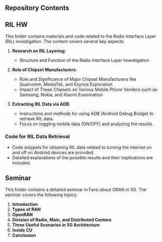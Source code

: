 ## Repository Contents
## RIL HW

This folder contains materials and code related to the Radio Interface Layer (RIL) investigation. The content covers several key aspects:

1. **Research on RIL Layering**: 
   - Structure and Function of the Radio Interface Layer Investigation
   
2. **Role of Chipset Manufacturers**:
   - Role and Significance of Major Chipset Manufacturers like Qualcomm, MediaTek, and Exynos Exploration
   - Impact of These Chipsets on Various Mobile Phone Vendors such as Samsung, Nokia, and Xiaomi Examination

3. **Extracting RIL Data via ADB**:
   - Instructions and methods for using ADB (Android Debug Bridge) to retrieve RIL data.
   - Focus on toggling mobile data (ON/OFF) and analyzing the results.

### Code for RIL Data Retrieval
- Code snippets for obtaining RIL data related to turning the internet on and off on Android devices are provided.
- Detailed explanations of the possible results and their implications are included.

## Seminar

This folder contains a detailed seminar in Farsi about ORAN in 5G. The seminar covers the following topics:

1. **Introduction**
2. **Types of RAN**
3. **OpenRAN**
4. **Division of Radio, Main, and Distributed Centers**
5. **Three Useful Scenarios in 5G Architecture**
6. **Inside CU**
7. **Conclusion**
